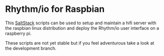 Rhythm/io for Raspbian
================================================================================

This [SaltStack](http://www.saltstack.com/) scripts can be used to setup and
maintain a hifi server with the raspbian linux distribution and deploy the
Rhythm/io user interface on a raspberry pi.

These scripts are not yet stable but if you feel adventurous take a look at
the development branch.

